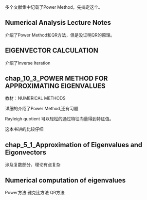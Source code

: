 多个文献集中记载了Power Method，先搞定这个。


## Numerical Analysis Lecture Notes

介绍了Power Method和QR方法，但是没证明QR的原理。

## EIGENVECTOR CALCULATION

介绍了Inverse Iteration

## chap_10_3_POWER METHOD FOR APPROXIMATING EIGENVALUES

教材：NUMERICAL METHODS

详细的介绍了Power Method,还有习题 

Rayleigh quotient 可以轻松的通过特征向量得到特征值。

这本书讲的比较仔细

## chap_5_1_Approximation of Eigenvalues and Eigonvectors 

涉及复数部分，理论有点复杂

## Numerical computation of eigenvalues
Power方法
雅克比方法
QR方法